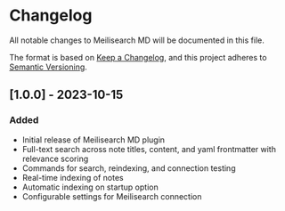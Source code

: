 # Changelog

All notable changes to Meilisearch MD will be documented in this file.

The format is based on [Keep a Changelog](https://keepachangelog.com/en/1.0.0/),
and this project adheres to [Semantic Versioning](https://semver.org/spec/v2.0.0.html).

## [1.0.0] - 2023-10-15

### Added

- Initial release of Meilisearch MD plugin
- Full-text search across note titles, content, and yaml frontmatter with relevance scoring
- Commands for search, reindexing, and connection testing
- Real-time indexing of notes
- Automatic indexing on startup option
- Configurable settings for Meilisearch connection
